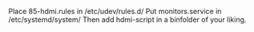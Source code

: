 Place 85-hdmi.rules in /etc/udev/rules.d/
Put monitors.service in /etc/systemd/system/
Then add hdmi-script in a binfolder of your liking.

